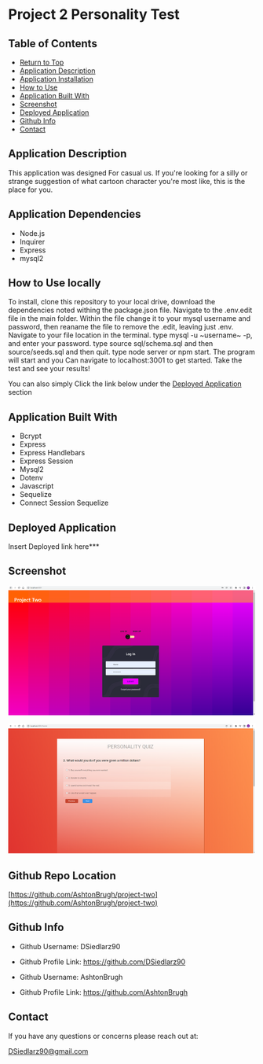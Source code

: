 # Project 2 Personality Test

  

  ## Table of Contents
  * [Return to Top](#)
  * [Application Description](#application-description)
  * [Application Installation](#application-installation)
  * [How to Use](#how-to-use)
  * [Application Built With](#application-built-with)
  * [Screenshot](#screenshot)
  * [Deployed Application](#deployed-application)
  * [Github Info](#github-info)
  * [Contact](#contact)
  
  ## Application Description
  This application was designed For casual us. If you're looking for a silly or strange suggestion of what cartoon character you're most like, this is the place for you. 
  
  ## Application Dependencies
  * Node.js 
  * Inquirer 
  * Express
  * mysql2
  
  ## How to Use locally
  To install, clone this repository to your local drive, download the dependencies noted withing the package.json file. Navigate to the .env.edit file in the main folder. Within the file change it to your mysql username and password, then reaname the file to remove the .edit, leaving just .env. Navigate to your file location in the terminal. type mysql -u ~username~ -p, and enter your password. type source sql/schema.sql and then source/seeds.sql and then quit. type node server or npm start. The program will start and you Can navigate to localhost:3001 to get started. Take the test and see your results!

  You can also simply Click the link below under the [Deployed Application](#deployed-application) section
  
  

  ## Application Built With
  * Bcrypt
  * Express
  * Express Handlebars
  * Express Session
  * Mysql2
  * Dotenv
  * Javascript
  * Sequelize
  * Connect Session Sequelize
  
  ## Deployed Application
  Insert Deployed link here***

  ## Screenshot
  ![Application Screenshot](./public/images/login-ss.jpg)
  
  ![Application Screenshot](./public/images/test-ss.jpg)

  ## Github Repo Location
  [https://github.com/AshtonBrugh/project-two](https://github.com/AshtonBrugh/project-two)

  

  ## Github Info
  * Github Username: DSiedlarz90
  * Github Profile Link: https://github.com/DSiedlarz90

  * Github Username: AshtonBrugh
  * Github Profile Link: https://github.com/AshtonBrugh

  ## Contact
  If you have any questions or concerns please reach out at:

  [DSiedlarz90@gmail.com](mailto:DSiedlarz90@gmail.com)
